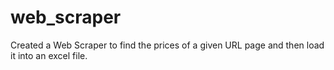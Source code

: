 # web_scraper
Created a Web Scraper to find the prices of a given URL page and then load it into an excel file.
